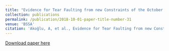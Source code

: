 ```yaml
---
title: "Evidence for Tear Faulting from new Constraints of the October 23rd, 2011, Mw 7.1 Van (Turkey) Earthquake based on InSAR, GPS, Coastal Uplift and Field Observations BSSA"
collection: publications
permalink: /publication/2018-10-01-paper-title-number-31
venue: 'BSSA'
citation: 'Akoğlu, A, et al., Evidence for Tear Faulting from new Constraints of the October 23rd, 2011, Mw 7.1 Van (Turkey) Earthquake based on InSAR, GPS, Coastal Uplift and Field Observations BSSA'
---
```

[Download paper here](http://academicpages.github.io/files/paper2.pdf)
